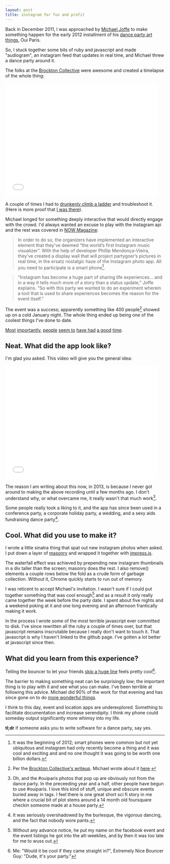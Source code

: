 ```yaml
---
layout: post
title: instagram for fun and profit
---
```

Back in December 2011, I was approached by [Michael Joffe](http://mwjoffe.tumblr.com/) to make something happen for the early 2012 installment of his [dance party art things](http://www.thegridto.com/life/society/the-nocturne-back-in-the-new-york-groove/), Oui Paris. 

So, I stuck together some bits of ruby and javascript and made "audiogram", an instagram feed that updates in real time, and Michael threw a dance party around it. 

The folks at the [Brockton Collective](http://brocktoncollective.com/) were awesome and created a timelapse of the whole thing:

<iframe width="480" height="360" src="//www.youtube.com/embed/QKBF3a6bkbw?rel=0" frameborder="0" allowfullscreen></iframe>
<br/>

A couple of times I had to [drunkenly climb a ladder](http://instagram.com/p/lV_V7/) and troubleshoot it. (Here is more proof that [I was there](http://instagram.com/p/lUq-X/)).

Michael longed for something deeply interactive that would directly engage with the crowd. I'd always wanted an excuse to play with the instagram api and the rest was covered in [NOW Magazine](http://www.nowtoronto.com/music/story.cfm?content=184963):

>In order to do so, the organizers have implemented an interactive element that they’ve deemed “the world’s first Instagram music visualizer”. With the help of developer Phillip Mendonça-Vieira, they’ve created a display wall that will project partygoer’s pictures in real time, in the ersatz nostalgic haze of the Instagram photo app. All you need to participate is a smart phone[^yayinsta].

>“Instagram has become a huge part of sharing life experiences… and in a way it tells much more of a story than a status update,” Joffe explains. “So with this party we wanted to do an experiment wherein a tool that is used to share experiences becomes the reason for the event itself.”

The event was a success; apparently something like 400 people[^instatruefact] showed up on a cold January night. The whole thing ended up being one of the coolest things I've done to date. 

[Most](http://instagram.com/p/lUud_/) [importantly,](http://instagram.com/p/lW80X/) [people](http://instagram.com/p/lXoWc/) [seem to](http://instagram.com/p/lXXOZ/) [have had](http://instagram.com/p/lX2hv/) [a good](http://instagram.com/p/lXUZ3/) [time](http://instagram.com/p/lVoKX/).

<h2>Neat. What did the app look like?</h2>

I'm glad you asked. This video will give you the general idea:

<iframe width="480" height="360" src="//www.youtube.com/embed/Q-J17YcFsic?rel=0" frameborder="0" allowfullscreen></iframe>
<br/>

The reason I am writing about this now, in 2013, is because I never got around to making the above recording until a few months ago. I don't understand why, or what overcame me, it really wasn't that much work[^instaarcheology].

Some people really took a liking to it, and the app has since been used in a conference party, a corporate holiday party, a wedding, and a sexy aids fundraising dance party[^instanopantsnoproblem].

<h2>Cool. What did you use to make it?</h2>

I wrote a little sinatra thing that spat out new instagram photos when asked. I put down a layer of [masonry](http://masonry.desandro.com/) and wrapped it together with [jmpress.js](http://jmpressjs.github.io/jmpress.js/).

The waterfall effect was achieved by prepending new instagram thumbnails in a div taller than the screen; masonry does the rest. I also remove() elements a couple rows below the fold as a crude form of garbage collection. Without it, Chrome quickly starts to run out of memory.

I was reticent to accept Michael's invitation. I wasn't sure if I could put together something that was cool enough[^instasob] and as a result it only really came together the week before the party date. I spent about five nights and a weekend poking at it and one long evening and an afternoon frantically making it work. 

In the process I wrote some of the most terrible javascript ever committed to disk. I've since rewritten all the ruby a couple of times over, but that javascript remains inscrutable because I really don't want to touch it. That javascript is why I haven't linked to the github page. I've gotten a lot better at javascript since then.

<h2>What did you learn from this experience?</h2>

Telling the bouncer to let your friends [skip a huge line](http://instagram.com/p/lV7hv/) feels pretty cool[^instalol]. 

The barrier to making something neat can be surprisingly low; the important thing is to play with it and see what you can make. I've been terrible at following this advice. Michael did 90% of the work for that evening and has since gone on to do [more wonderful things](http://mwjoffe.tumblr.com/portfolio).

I think to this day, event and location apps are underexplored. Something to facilitate documentation and increase serendipity. I think my phone could someday output significantly more whimsy into my life.

<strong>tl;dr</strong> if someone asks you to write software for a dance party, say yes.

[^yayinsta]: It was the beginning of 2012; smart phones were common but not yet ubiquitous and instagram had only recently become a thing and it was cool and exciting and and no one thought it was going to be worth one billion dollars.

[^instatruefact]: Per the [Brockton Collective's writeup](http://brocktoncollective.com/oui-paris-event-coverage/). Michael wrote about it [here](http://mwjoffe.tumblr.com/post/16653348653/instagram-music-visualizer).

[^instaarcheology]: Oh, and the #ouiparis photos that pop up are obviously not from the dance party. In the preceeding year and a half, other people have begun to use #ouiparis. I love this kind of stuff, unique and obscure events buried away in tags. I feel there is one great short sci fi story in me where a crucial bit of plot stems around a 14 month old foursquare checkin someone made at a house party.

[^instanopantsnoproblem]: It was seriously overshadowed by the burlesque, the vigorous dancing, and the fact that nobody wore pants.

[^instasob]: Without any advance notice, he put my name on the facebook event and the event listings he got into the alt-weeklies, and by then it was too late for me to wuss out.

[^instalol]: Me: "Would it be cool if they came straight in?", Extremely Nice Bouncer Guy: "Dude, it's your party."


